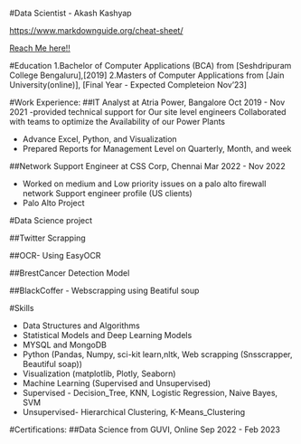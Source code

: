 #Data Scientist - Akash Kashyap 

https://www.markdownguide.org/cheat-sheet/

[Reach Me here!!](APakashk26@gmail.com)


#Education
1.Bachelor of Computer Applications (BCA) from [Seshdripuram College Bengaluru],[2019]
2.Masters of Computer Applications from [Jain University(online)], [Final Year - Expected Completeion Nov’23]

#Work Experience:
##IT Analyst at Atria Power, Bangalore
Oct 2019 - Nov 2021
-provided technical support for Our site level engineers Collaborated with teams to optimize the Availability of our Power Plants
- Advance Excel, Python, and Visualization
- Prepared Reports for Management Level on Quarterly, Month, and week

##Network Support Engineer at CSS Corp, Chennai 
Mar 2022 - Nov 2022
- Worked on medium and Low priority issues on a palo alto firewall network Support engineer profile (US clients)
- Palo Alto Project

#Data Science project

##Twitter Scrapping

##OCR- Using EasyOCR

##BrestCancer Detection Model

##BlackCoffer - Webscrapping using Beatiful soup

#Skills
- Data Structures and Algorithms
- Statistical Models and Deep Learning Models
- MYSQL and MongoDB
- Python (Pandas, Numpy, sci-kit learn,nltk, Web scrapping (Snsscrapper, Beautiful soap))
- Visualization (matplotlib, Plotly, Seaborn)
- Machine Learning (Supervised and Unsupervised)
- Supervised - Decision_Tree, KNN, Logistic Regression, Naive Bayes, SVM
- Unsupervised- Hierarchical Clustering, K-Means_Clustering   





#Certifications:
##Data Science from GUVI, Online
Sep 2022 - Feb 2023
